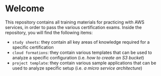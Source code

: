 # Welcome

This repository contains all training materials for practicing with AWS services, in order to pass the various certification exams. Inside the repository, you will find the following items: 

- `study sheets`: they contain all key areas of knowledge required for a specific certification
- `cloud formations`: they contain various templates that can be used to analyze a specific configuration (i.e. _how to create an S3 bucket_)
- `project template`: they contain various sample applications that can be used to analyze specific setup (i.e. _a micro service architecture_)